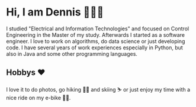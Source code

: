 # Hi, I am Dennis 👋👨‍💻
I studied "Electrical and Information Technologies" and focused on Control Engineering in the Master of my study. Afterwards I started as a software engineer. I love to work on algorithms, do data science or just developing code. I have several years of work experiences especially in Python, but also in Java and some other programming languages.

## Hobbys ❤️
I love it to do photos, go hiking 🥾🥾 and skiing ⛷ or just enjoy my time with a nice ride on my e-bike 🚴‍♂️.
